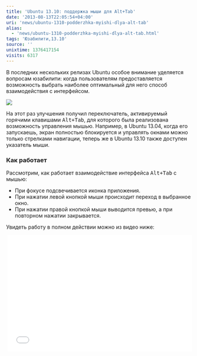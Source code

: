 ```yaml
---
title: 'Ubuntu 13.10: поддержка мыши для Alt+Tab'
date: '2013-08-13T22:05:54+04:00'
uri: 'news/ubuntu-1310-podderzhka-myishi-dlya-alt-tab'
alias: 
  - 'news/ubuntu-1310-podderzhka-myishi-dlya-alt-tab.html'
tags: 'Юзабилити,13.10'
source: ''
unixtime: 1376417154
visits: 6317
---
```

В последних нескольких релизах Ubuntu особое внимание уделяется вопросам юзабилити: когда пользователям предоставляется возможность выбрать наиболее оптимальный для него способ взаимодействия с интерфейсом.

[![](img/2013/08/13/22-00/ubuntu-1310-9502069427-o.jpg)](img/2013/08/13/22-00/ubuntu-1310-9502069427-o.jpg)

На этот раз улучшения получил переключатель, активируемый горячими клавишами <kbd>Alt+Tab</kbd>, для которого была реализована возможность управления мышью. Например, в Ubuntu 13.04, когда его запускаешь, экран полностью блокируется и управлять окнами можно только стрелками навигации, теперь же в Ubuntu 13.10 также доступен указатель мыши.

### Как работает

Рассмотрим, как работает взаимодействие интерфейса <kbd>Alt+Tab</kbd> с мышью:

*   При фокусе подсвечивается иконка приложения.
*   При нажатии левой кнопкой мыши происходит переход в выбранное окно.
*   При нажатии правой кнопкой мыши выводится превью, а при повторном нажатии закрывается.

Увидеть работу в полном действии можно из видео ниже:

 <iframe src="//www.youtube.com/embed/GfwYeit_BJs" frameborder="0" width="500" height="315"></iframe>
